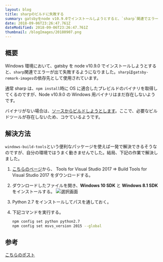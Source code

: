 ```yaml
---
layout: blog
title: sharpのビルドに失敗する
summary: gatsbyをnode v10.9.0でインストールしようとすると、`sharp`関連でエラーが出て失敗する件の解決方法。
date: 2018-09-06T23:26:47.761Z
dateModified: 2018-09-06T23:26:47.761Z
thumbnail: /blogImages/20180907.png
---
```


## 概要

Windows 環境において、gatsby を node v10.9.0 でインストールしようとすると、`sharp`関連でエラーが出て失敗するようになりました。`sharp`は`gatsby-remark-images`の依存先として使用されています。

通常 sharp は、`npm install`時に OS に適合したプレビルドのバイナリを取得してくるのですが、Node v10.9.0 の Windows 用バイナリはまだ存在しないようです。

バイナリがない場合は、[ソースからビルドしようとします](http://sharp.pixelplumbing.com/en/stable/install/#building-from-source)。ここで、必要なビルドツールが存在しないため、コケているようです。

## 解決方法

`windows-build-tools`という便利なパッケージを使えば一発で解決できるそうなのですが、自分の環境ではうまく動きませんでした。結局、下記の作業で解決しました。

1.  [こちらのページ](https://visualstudio.microsoft.com/ja/downloads/)から、
    Tools for Visual Studio 2017 => Build Tools for Visual Studio 2017
    をダウンロードする。
2.  ダウンロードしたファイルを開き、**Windows 10 SDK** と **Windows 8.1 SDK**をインストールする。
    ![選択画面](/blogImages/20180907.png)
3.  Python 2.7 をインストールしてパスを通しておく。
4.  下記コマンドを実行する。

    ```bash
    npm config set python python2.7
    npm config set msvs_version 2015 --global
    ```

## 参考

[こちらのポスト](https://github.com/nodejs/node-gyp/issues/629#issuecomment-153196245)
